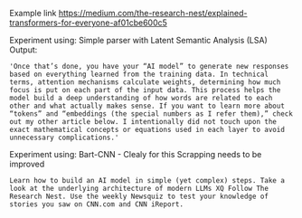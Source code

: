Example link https://medium.com/the-research-nest/explained-transformers-for-everyone-af01cbe600c5

Experiment using: Simple parser with Latent Semantic Analysis (LSA)
Output:
```
'Once that’s done, you have your “AI model” to generate new responses based on everything learned from the training data. In technical terms, attention mechanisms calculate weights, determining how much focus is put on each part of the input data. This process helps the model build a deep understanding of how words are related to each other and what actually makes sense. If you want to learn more about “tokens” and “embeddings (the special numbers as I refer them),” check out my other article below. I intentionally did not touch upon the exact mathematical concepts or equations used in each layer to avoid unnecessary complications.'
```
Experiment using: Bart-CNN - Clealy for this Scrapping needs to be improved
```
Learn how to build an AI model in simple (yet complex) steps. Take a look at the underlying architecture of modern LLMs XQ Follow The Research Nest. Use the weekly Newsquiz to test your knowledge of stories you saw on CNN.com and CNN iReport.
```
